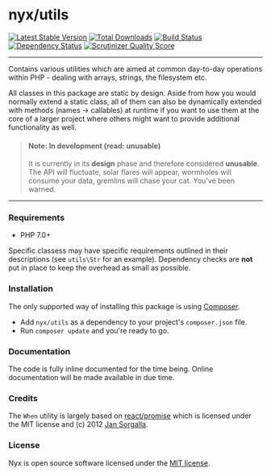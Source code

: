 # nyx/utils
[![Latest Stable Version](https://poser.pugx.org/nyx/utils/v/stable.png)](https://packagist.org/packages/nyx/utils)
[![Total Downloads](https://poser.pugx.org/nyx/utils/downloads.png)](https://packagist.org/packages/nyx/utils)
[![Build Status](https://travis-ci.org/unyx/utils.png)](https://travis-ci.org/unyx/utils)
[![Dependency Status](https://www.versioneye.com/user/projects/55c5433165376200200034e2/badge.png)](https://www.versioneye.com/user/projects/55c5433165376200200034e2)
[![Scrutinizer Quality Score](https://scrutinizer-ci.com/g/unyx/utils/badges/quality-score.png?s=2327a52d17cb074b3bf8652dc5429ae49a688d53)](https://scrutinizer-ci.com/g/unyx/utils/)

-----

Contains various utilities which are aimed at common day-to-day operations within PHP - dealing with arrays, strings,
the filesystem etc.

All classes in this package are static by design. Aside from how you would normally extend a static class, all of them
can also be dynamically extended with methods (names -> callables) at runtime if you want to use them at the core
of a larger project where others might want to provide additional functionality as well.

> #### Note: In development (read: unusable)
> It is currently in its **design** phase and therefore considered **unusable**. The API will fluctuate, solar flares will
> appear, wormholes will consume your data, gremlins will chase your cat. You've been warned.

-----

### Requirements

- PHP 7.0+

Specific classess may have specific requirements outlined in their descriptions (see `utils\Str` for an example).
Dependency checks are **not** put in place to keep the overhead as small as possible.

### Installation

The only supported way of installing this package is using [Composer](http://getcomposer.org).

- Add `nyx/utils` as a dependency to your project's `composer.json` file.
- Run `composer update` and you're ready to go.

### Documentation

The code is fully inline documented for the time being. Online documentation will be made available in due time.

### Credits

The `When` utility is largely based on [react/promise](https://github.com/reactphp/promise) which is licensed under
the MIT license and (c) 2012 [Jan Sorgalla](https://github.com/jsor).

### License

Nyx is open source software licensed under the [MIT license](http://opensource.org/licenses/MIT).

